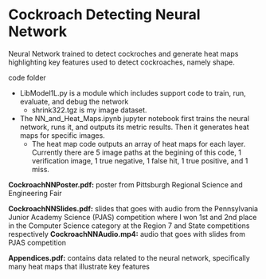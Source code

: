 # Cockroach Detecting Neural Network
Neural Network trained to detect cockroches and generate heat maps highlighting key features used to detect cockroaches, namely shape. 

code folder
- LibModel1L.py is a module which includes support code to train, run, evaluate, and debug the network
   - shrink322.tgz is my image dataset.
- The NN_and_Heat_Maps.ipynb jupyter notebook first trains the neural network, runs it, and outputs its metric results. Then it generates heat maps for specific images.
  - The heat map code outputs an array of heat maps for each layer. Currently there are 5 image paths at the begining of this code, 1 verification image, 1 true negative, 1 false hit, 1 true positive, and 1 miss. 



**CockroachNNPoster.pdf:** poster from Pittsburgh Regional Science and Engineering Fair

**CockroachNNSlides.pdf:** slides that goes with audio from the Pennsylvania Junior Academy Science (PJAS) competition where I won 1st and 2nd place in the Computer Science category at the Region 7 and State competitions respectively
**CockroachNNAudio.mp4:** audio that goes with slides from PJAS competition

**Appendices.pdf:** contains data related to the neural network, specifically many heat maps that illustrate key features

